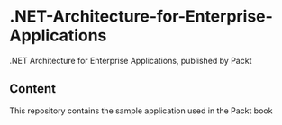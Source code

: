 # .NET-Architecture-for-Enterprise-Applications
.NET Architecture for Enterprise Applications, published by Packt

## Content
This repository contains the sample application used in the Packt book